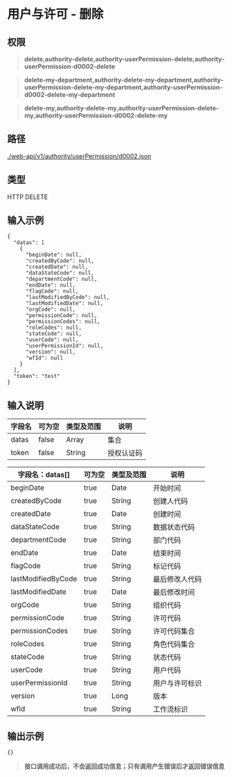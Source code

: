 # 用户与许可 - 删除

## 权限

> **delete,authority-delete,authority-userPermission-delete,authority-userPermission-d0002-delete**

> **delete-my-department,authority-delete-my-department,authority-userPermission-delete-my-department,authority-userPermission-d0002-delete-my-department**

> **delete-my,authority-delete-my,authority-userPermission-delete-my,authority-userPermission-d0002-delete-my**

## 路径

[./web-api/v1/authority/userPermission/d0002.json](./d0002.json)

## 类型

HTTP DELETE

## 输入示例

```
{
  "datas": [
    {
      "beginDate": null,
      "createdByCode": null,
      "createdDate": null,
      "dataStateCode": null,
      "departmentCode": null,
      "endDate": null,
      "flagCode": null,
      "lastModifiedByCode": null,
      "lastModifiedDate": null,
      "orgCode": null,
      "permissionCode": null,
      "permissionCodes": null,
      "roleCodes": null,
      "stateCode": null,
      "userCode": null,
      "userPermissionId": null,
      "version": null,
      "wfId": null
    }
  ],
  "token": "test"
}
```

## 输入说明

字段名|可为空|类型及范围|说明
---|---|---|---
datas|false|Array|集合
token|false|String|授权认证码

字段名：datas[]|可为空|类型及范围|说明
---|---|---|---
beginDate|true|Date|开始时间
createdByCode|true|String|创建人代码
createdDate|true|Date|创建时间
dataStateCode|true|String|数据状态代码
departmentCode|true|String|部门代码
endDate|true|Date|结束时间
flagCode|true|String|标记代码
lastModifiedByCode|true|String|最后修改人代码
lastModifiedDate|true|Date|最后修改时间
orgCode|true|String|组织代码
permissionCode|true|String|许可代码
permissionCodes|true|String|许可代码集合
roleCodes|true|String|角色代码集合
stateCode|true|String|状态代码
userCode|true|String|用户代码
userPermissionId|true|String|用户与许可标识
version|true|Long|版本
wfId|true|String|工作流标识

## 输出示例

```
{}
```

> **接口调用成功后，不会返回成功信息；只有调用产生错误后才返回错误信息**